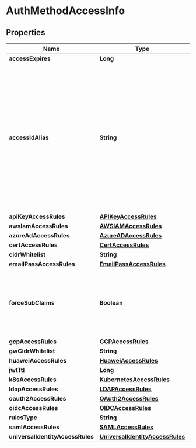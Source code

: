 

# AuthMethodAccessInfo

## Properties

Name | Type | Description | Notes
------------ | ------------- | ------------- | -------------
**accessExpires** | **Long** |  |  [optional]
**accessIdAlias** | **String** | for accounts where AccessId holds encrypted email this field will hold generated AccessId, for accounts based on regular AccessId it will be equal to accessId itself |  [optional]
**apiKeyAccessRules** | [**APIKeyAccessRules**](APIKeyAccessRules.md) |  |  [optional]
**awsIamAccessRules** | [**AWSIAMAccessRules**](AWSIAMAccessRules.md) |  |  [optional]
**azureAdAccessRules** | [**AzureADAccessRules**](AzureADAccessRules.md) |  |  [optional]
**certAccessRules** | [**CertAccessRules**](CertAccessRules.md) |  |  [optional]
**cidrWhitelist** | **String** |  |  [optional]
**emailPassAccessRules** | [**EmailPassAccessRules**](EmailPassAccessRules.md) |  |  [optional]
**forceSubClaims** | **Boolean** | if true the role associated with this auth method must include sub claims |  [optional]
**gcpAccessRules** | [**GCPAccessRules**](GCPAccessRules.md) |  |  [optional]
**gwCidrWhitelist** | **String** |  |  [optional]
**huaweiAccessRules** | [**HuaweiAccessRules**](HuaweiAccessRules.md) |  |  [optional]
**jwtTtl** | **Long** |  |  [optional]
**k8sAccessRules** | [**KubernetesAccessRules**](KubernetesAccessRules.md) |  |  [optional]
**ldapAccessRules** | [**LDAPAccessRules**](LDAPAccessRules.md) |  |  [optional]
**oauth2AccessRules** | [**OAuth2AccessRules**](OAuth2AccessRules.md) |  |  [optional]
**oidcAccessRules** | [**OIDCAccessRules**](OIDCAccessRules.md) |  |  [optional]
**rulesType** | **String** |  |  [optional]
**samlAccessRules** | [**SAMLAccessRules**](SAMLAccessRules.md) |  |  [optional]
**universalIdentityAccessRules** | [**UniversalIdentityAccessRules**](UniversalIdentityAccessRules.md) |  |  [optional]



